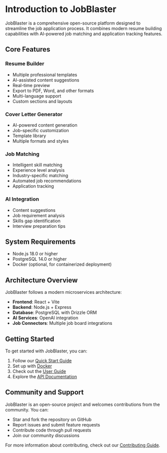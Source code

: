 # Introduction to JobBlaster

JobBlaster is a comprehensive open-source platform designed to streamline the
job application process. It combines modern resume building capabilities with
AI-powered job matching and application tracking features.

## Core Features

### Resume Builder

- Multiple professional templates
- AI-assisted content suggestions
- Real-time preview
- Export to PDF, Word, and other formats
- Multi-language support
- Custom sections and layouts

### Cover Letter Generator

- AI-powered content generation
- Job-specific customization
- Template library
- Multiple formats and styles

### Job Matching

- Intelligent skill matching
- Experience level analysis
- Industry-specific matching
- Automated job recommendations
- Application tracking

### AI Integration

- Content suggestions
- Job requirement analysis
- Skills gap identification
- Interview preparation tips

## System Requirements

- Node.js 18.0 or higher
- PostgreSQL 14.0 or higher
- Docker (optional, for containerized deployment)

## Architecture Overview

JobBlaster follows a modern microservices architecture:

- **Frontend**: React + Vite
- **Backend**: Node.js + Express
- **Database**: PostgreSQL with Drizzle ORM
- **AI Services**: OpenAI integration
- **Job Connectors**: Multiple job board integrations

## Getting Started

To get started with JobBlaster, you can:

1. Follow our [Quick Start Guide](/guide/quick-start)
2. Set up with [Docker](/guide/docker-setup)
3. Check out the [User Guide](/user-guide/interface)
4. Explore the [API Documentation](/api/)

## Community and Support

JobBlaster is an open-source project and welcomes contributions from the
community. You can:

- Star and fork the repository on GitHub
- Report issues and submit feature requests
- Contribute code through pull requests
- Join our community discussions

For more information about contributing, check out our
[Contributing Guide](/development/contributing).
